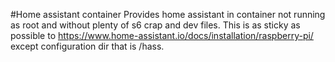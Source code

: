 #Home assistant container
Provides home assistant in container not running as root and without plenty of s6 crap and dev files.
This is as sticky as possible to https://www.home-assistant.io/docs/installation/raspberry-pi/ except configuration dir that is /hass.
